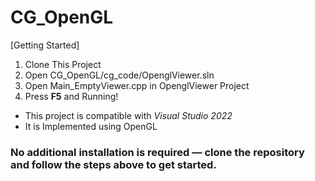 # CG_OpenGL
 
[Getting Started]

1) Clone This Project
2) Open CG_OpenGL/cg_code/OpenglViewer.sln
3) Open Main_EmptyViewer.cpp in OpenglViewer Project
4) Press **F5** and Running!

- This project is compatible with *Visual Studio 2022*
- It is Implemented using OpenGL

### **No additional installation is required** — clone the repository and follow the steps above to get started.
